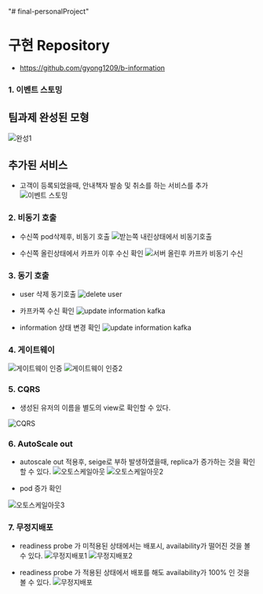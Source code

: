 "# final-personalProject" 

# 구현 Repository
- https://github.com/gyong1209/b-information

### 1. 이벤트 스토밍

## 팀과제 완성된 모형
![완성1](https://user-images.githubusercontent.com/25577890/91920135-1f0f4280-ed03-11ea-8a73-a0f939928ead.PNG)

## 추가된 서비스 
- 고객이 등록되었을때, 안내책자 발송 및 취소를 하는 서비스를 추가
![이벤트 스토밍](https://user-images.githubusercontent.com/53261680/92072213-ac2dc680-edeb-11ea-9b43-de3ddce7878d.PNG)


### 2. 비동기 호출
 - 수신쪽 pod삭제후, 비동기 호출
![받는쪽 내린상태에서 비동기호출](https://user-images.githubusercontent.com/53261680/92065267-543a9400-edda-11ea-83b3-9c08bcfe2252.PNG)

 - 수신쪽 올린상태에서 카프카 이후 수신 확인
 ![서버 올린후 카프카 비동기 수신](https://user-images.githubusercontent.com/53261680/92065319-73d1bc80-edda-11ea-8beb-415dbcfe4e64.PNG)


### 3. 동기 호출
  - user 삭제 동기호출
  ![delete user](https://user-images.githubusercontent.com/53261680/92065352-84823280-edda-11ea-9829-77bd4f920b81.PNG)
  
  - 카프카쪽 수신 확인
  ![update information kafka](https://user-images.githubusercontent.com/53261680/92065553-e2167f00-edda-11ea-81e8-ccab3455545a.PNG)
  
  - information 상태 변경 확인
  ![update information kafka](https://user-images.githubusercontent.com/53261680/92065480-c4491a00-edda-11ea-9ea2-a7e88de8d1d3.PNG)


### 4. 게이트웨이
![게이트웨이 인증](https://user-images.githubusercontent.com/53261680/92065837-5ea95d80-eddb-11ea-8f25-d596648c0d9a.PNG)
![게이트웨이 인증2](https://user-images.githubusercontent.com/53261680/92065839-5f41f400-eddb-11ea-848e-59ccb523ed0b.PNG)

### 5. CQRS
 - 생성된 유저의 이름을 별도의 view로 확인할 수 있다.
 
![CQRS](https://user-images.githubusercontent.com/53261680/92070623-856d9100-ede7-11ea-83ef-87f148ecb6af.PNG)


### 6. AutoScale out
 - autoscale out 적용후, seige로 부하 발생하였을때, replica가 증가하는 것을 확인할 수 있다.
![오토스케일아웃](https://user-images.githubusercontent.com/53261680/92072059-4fcaa700-edeb-11ea-807e-3138bfaa9b7e.PNG)
![오토스케일아웃2](https://user-images.githubusercontent.com/53261680/92072063-50fbd400-edeb-11ea-9e2d-b5aca92cac5b.PNG)

- pod 증가 확인

![오토스케일아웃3](https://user-images.githubusercontent.com/53261680/92072141-80aadc00-edeb-11ea-9c2f-21509ef60e4f.PNG)

### 7. 무정지배포
- readiness probe 가 미적용된 상태에서는 배포시, availability가 떨어진 것을 볼 수 있다.
![무정지배포1](https://user-images.githubusercontent.com/53261680/92072905-40e4f400-eded-11ea-9848-0eef7a196b7b.PNG)
![무정지배포2](https://user-images.githubusercontent.com/53261680/92072911-42162100-eded-11ea-9faf-6eb0c115494d.PNG)

- readiness probe 가 적용된 상태에서 배포를 해도 availability가 100% 인 것을 볼 수 있다.
![무정지배포](https://user-images.githubusercontent.com/53261680/92070199-60c4e980-ede6-11ea-9e8e-df685b8a8adf.PNG)




